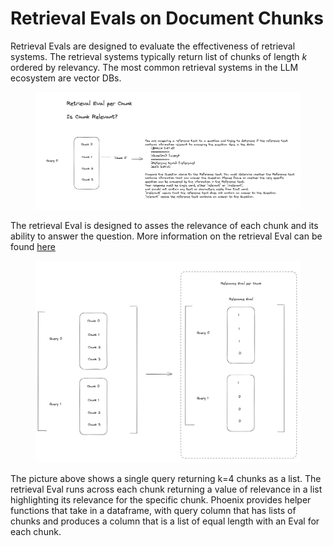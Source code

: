 # Retrieval Evals on Document Chunks

Retrieval Evals are designed to evaluate the effectiveness of retrieval systems. The retrieval systems typically return list of chunks of length _k_ ordered by relevancy. The most common retrieval systems in the LLM ecosystem are vector DBs.&#x20;

<figure><img src="../.gitbook/assets/chunk_retrieval_eval.png" alt=""><figcaption></figcaption></figure>

The retrieval Eval is designed to asses the relevance of each chunk and its ability to answer the question. More information on the retrieval Eval can be found [here](running-pre-tested-evals/retrieval-rag-relevance.md)

<figure><img src="../.gitbook/assets/all_chunk_retrieval (1).png" alt=""><figcaption></figcaption></figure>

The picture above shows a single query returning k=4 chunks as a list. The retrieval Eval runs across each chunk returning a value of relevance in a list highlighting its relevance for the specific chunk. Phoenix provides helper functions that take in a dataframe, with query column that has lists of chunks and produces a column that is a list of equal length with an Eval for each chunk.&#x20;
